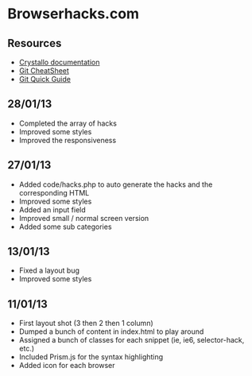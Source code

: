 Browserhacks.com
================

Resources
---------

* [Crystallo documentation](http://timpietrusky.github.com/crystallo/)
* [Git CheatSheet](http://gitref.org/remotes/)
* [Git Quick Guide](http://rogerdudler.github.com/git-guide/)

28/01/13
--------
* Completed the array of hacks
* Improved some styles
* Improved the responsiveness

27/01/13
--------
* Added code/hacks.php to auto generate the hacks and the corresponding HTML
* Improved some styles
* Added an input field
* Improved small / normal screen version
* Added some sub categories

13/01/13
--------
* Fixed a layout bug
* Improved some styles

11/01/13
--------
* First layout shot (3 then 2 then 1 column)
* Dumped a bunch of content in index.html to play around
* Assigned a bunch of classes for each snippet (ie, ie6, selector-hack, etc.)
* Included Prism.js for the syntax highlighting
* Added icon for each browser


